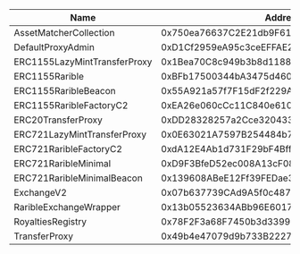  Name | Address | Url 
 --- | --- | ---
 AssetMatcherCollection | 0x750ea76637C2E21db9F6138D4Ae6Ef49c1f6Bb9D | nulladdress/0x750ea76637C2E21db9F6138D4Ae6Ef49c1f6Bb9D 
 DefaultProxyAdmin | 0xD1Cf2959eA95c3ceEFFAE2081988ffAaba4622f1 | nulladdress/0xD1Cf2959eA95c3ceEFFAE2081988ffAaba4622f1 
 ERC1155LazyMintTransferProxy | 0x1Bea70C8c949b3b8d1188cb738432B121B83C4b5 | nulladdress/0x1Bea70C8c949b3b8d1188cb738432B121B83C4b5 
 ERC1155Rarible | 0xBFb17500344bA3475d46091F5c8f1e33B31ed909 | nulladdress/0xBFb17500344bA3475d46091F5c8f1e33B31ed909 
 ERC1155RaribleBeacon | 0x55A921a57f7F15dF2f229Ab9889506Ca89310800 | nulladdress/0x55A921a57f7F15dF2f229Ab9889506Ca89310800 
 ERC1155RaribleFactoryC2 | 0xEA26e060cCc11C840e6107cfca0B41c45Ce6a5a2 | nulladdress/0xEA26e060cCc11C840e6107cfca0B41c45Ce6a5a2 
 ERC20TransferProxy | 0xDD28328257a2Cce3204332C747Cc350153937A1D | nulladdress/0xDD28328257a2Cce3204332C747Cc350153937A1D 
 ERC721LazyMintTransferProxy | 0x0E63021A7597B254484b7F99dDD9b319591350B6 | nulladdress/0x0E63021A7597B254484b7F99dDD9b319591350B6 
 ERC721RaribleFactoryC2 | 0xdA12E4Ab1d731F29bF4Bff8f971579D95f8DDD07 | nulladdress/0xdA12E4Ab1d731F29bF4Bff8f971579D95f8DDD07 
 ERC721RaribleMinimal | 0xD9F3BfeD52ec008A13cF08C7382a917Eb364Cc32 | nulladdress/0xD9F3BfeD52ec008A13cF08C7382a917Eb364Cc32 
 ERC721RaribleMinimalBeacon | 0x139608ABeE12Ff39FEDae39C493B571A25995E10 | nulladdress/0x139608ABeE12Ff39FEDae39C493B571A25995E10 
 ExchangeV2 | 0x07b637739CAd9A5f0c487219B283a52717E69978 | nulladdress/0x07b637739CAd9A5f0c487219B283a52717E69978 
 RaribleExchangeWrapper | 0x13b05523634ABb96E6017Da71b7698CAecDf50b2 | nulladdress/0x13b05523634ABb96E6017Da71b7698CAecDf50b2 
 RoyaltiesRegistry | 0x78F2F3a68F7450b3d33994D3BA9CA11D103f02CC | nulladdress/0x78F2F3a68F7450b3d33994D3BA9CA11D103f02CC 
 TransferProxy | 0x49b4e47079d9b733B2227fa15f0762dBF707B263 | nulladdress/0x49b4e47079d9b733B2227fa15f0762dBF707B263 
